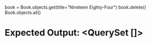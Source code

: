 book = Book.objects.get(title="Nineteen Eighty-Four")
book.delete()
Book.objects.all()
# Expected Output: <QuerySet []>
